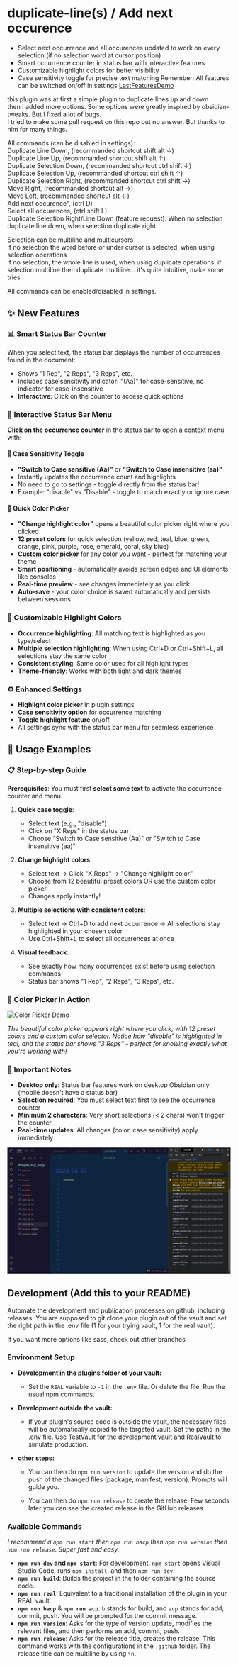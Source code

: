 # duplicate-line(s) / Add next occurence

- Select next occurrence and all occurences updated to work on every selection (if no selection word at cursor position)
- Smart occurrence counter in status bar with interactive features
- Customizable highlight colors for better visibility
- Case sensitivity toggle for precise text matching
  Remember: All features can be switched on/off in settings
  [LastFeaturesDemo](https://youtu.be/gJmA36TX7GU)

this plugin was at first a simple plugin to duplicate lines up and down  
then I added more options. Some options were greatly inspired by obsidian-tweaks. But I fixed a lot of bugs.  
I tried to make some pull request on this repo but no answer. But thanks to him for many things.

All commands (can be disabled in settings):  
Duplicate Line Down, (recommanded shortcut shift alt ↓)  
Duplicate Line Up, (recommanded shortcut shift alt ↑)  
Duplicate Selection Down, (recommanded shortcut ctrl shift ↓)  
Duplicate Selection Up, (recommanded shortcut ctrl shift ↑)  
Duplicate Selection Right, (recommanded shortcut ctrl shift →)  
Move Right, (recommanded shortcut alt →)  
Move Left, (recommanded shortcut alt ←)  
Add next occurence", (ctrl D)  
Select all occurences, (ctrl shift L)  
Duplicate Selection Right/Line Down (feature request). When no selection duplicate line down, when selection duplicate right.

Selection can be multiline and multicursors  
if no selection the word before or under cursor is selected, when using selection operations  
if no selection, the whole line is used, when using duplicate operations. if selection multiline then duplicate multiline... it's quite intuitive, make some tries

All commands can be enabled/disabled in settings.

## ✨ New Features

### 📊 Smart Status Bar Counter

When you select text, the status bar displays the number of occurrences found in the document:

- Shows "1 Rep", "2 Reps", "3 Reps", etc.
- Includes case sensitivity indicator: "(Aa)" for case-sensitive, no indicator for case-insensitive
- **Interactive**: Click on the counter to access quick options

### 🎨 Interactive Status Bar Menu

**Click on the occurrence counter** in the status bar to open a context menu with:

#### 🔄 Case Sensitivity Toggle

- **"Switch to Case sensitive (Aa)"** or **"Switch to Case insensitive (aa)"**
- Instantly updates the occurrence count and highlights
- No need to go to settings - toggle directly from the status bar!
- Example: "disable" vs "Disable" - toggle to match exactly or ignore case

#### 🎨 Quick Color Picker

- **"Change highlight color"** opens a beautiful color picker right where you clicked
- **12 preset colors** for quick selection (yellow, red, teal, blue, green, orange, pink, purple, rose, emerald, coral, sky blue)
- **Custom color picker** for any color you want - perfect for matching your theme
- **Smart positioning** - automatically avoids screen edges and UI elements like consoles
- **Real-time preview** - see changes immediately as you click
- **Auto-save** - your color choice is saved automatically and persists between sessions

### 🌈 Customizable Highlight Colors

- **Occurrence highlighting**: All matching text is highlighted as you type/select
- **Multiple selection highlighting**: When using Ctrl+D or Ctrl+Shift+L, all selections stay the same color
- **Consistent styling**: Same color used for all highlight types
- **Theme-friendly**: Works with both light and dark themes

### ⚙️ Enhanced Settings

- **Highlight color picker** in plugin settings
- **Case sensitivity option** for occurrence matching
- **Toggle highlight feature** on/off
- All settings sync with the status bar menu for seamless experience

## 🎯 Usage Examples

### 📋 Step-by-step Guide

**Prerequisites**: You must first **select some text** to activate the occurrence counter and menu.

1. **Quick case toggle**:

   - Select text (e.g., "disable")
   - Click on "X Reps" in the status bar
   - Choose "Switch to Case sensitive (Aa)" or "Switch to Case insensitive (aa)"

2. **Change highlight colors**:

   - Select text → Click "X Reps" → "Change highlight color"
   - Choose from 12 beautiful preset colors OR use the custom color picker
   - Changes apply instantly!

3. **Multiple selections with consistent colors**:

   - Select text → Ctrl+D to add next occurrence → All selections stay highlighted in your chosen color
   - Use Ctrl+Shift+L to select all occurrences at once

4. **Visual feedback**:
   - See exactly how many occurrences exist before using selection commands
   - Status bar shows "1 Rep", "2 Reps", "3 Reps", etc.

### 🎨 Color Picker in Action

![Color Picker Demo](https://github.com/user-attachments/assets/color-picker-demo.png)

_The beautiful color picker appears right where you click, with 12 preset colors and a custom color selector. Notice how "disable" is highlighted in teal, and the status bar shows "3 Reps" - perfect for knowing exactly what you're working with!_

### 📱 Important Notes

- **Desktop only**: Status bar features work on desktop Obsidian only (mobile doesn't have a status bar)
- **Selection required**: You must select text first to see the occurrence counter
- **Minimum 2 characters**: Very short selections (< 2 chars) won't trigger the counter
- **Real-time updates**: All changes (color, case sensitivity) apply immediately

![previous demo](duplicate_line_demo.gif)

## Development (Add this to your README)

Automate the development and publication processes on github, including releases. You are supposed to git clone your plugin out of the vault and set the right path in the .env file (1 for your trying vault, 1 for the real vault).

If you want more options like sass, check out other branches

### Environment Setup

- **Development in the plugins folder of your vault:**

  - Set the `REAL` variable to `-1` in the `.env` file. Or delete the file. Run the usual npm commands.

- **Development outside the vault:**
  - If your plugin's source code is outside the vault, the necessary files will be automatically copied to the targeted vault. Set the paths in the .env file. Use TestVault for the development vault and RealVault to simulate production.
- **other steps:**

  - You can then do `npm run version` to update the version and do the push of the changed files (package, manifest, version). Prompts will guide you.

  - You can then do `npm run release` to create the release. Few seconds later you can see the created release in the GitHub releases.

### Available Commands

_I recommend a `npm run start` then `npm run bacp` then `npm run version` then `npm run release`. Super fast and easy._

- **`npm run dev` and `npm start`**: For development.
  `npm start` opens Visual Studio Code, runs `npm install`, and then `npm run dev`
- **`npm run build`**: Builds the project in the folder containing the source code.
- **`npm run real`**: Equivalent to a traditional installation of the plugin in your REAL vault.
- **`npm run bacp`** & **`npm run acp`**: `b` stands for build, and `acp` stands for add, commit, push. You will be prompted for the commit message.
- **`npm run version`**: Asks for the type of version update, modifies the relevant files, and then performs an add, commit, push.
- **`npm run release`**: Asks for the release title, creates the release. This command works with the configurations in the `.github` folder. The release title can be multiline by using `\n`.
